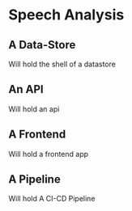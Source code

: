 # Speech Analysis

## A Data-Store
Will hold the shell of a datastore

## An API
Will hold an api

## A Frontend
Will hold a frontend app

## A Pipeline
Will hold A CI-CD Pipeline